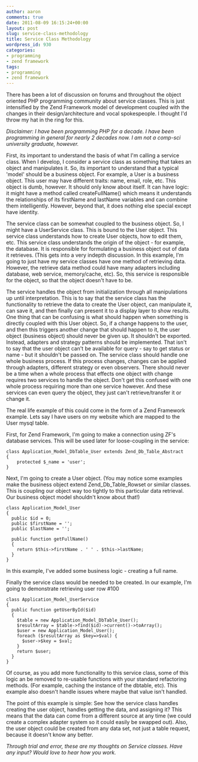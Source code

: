 ```yaml
---
author: aaron
comments: true
date: 2011-08-09 16:15:24+00:00
layout: post
slug: service-class-methodology
title: Service Class Methodology
wordpress_id: 930
categories:
- programming
- zend framework
tags:
- programming
- zend framework
---
```


There has been a lot of discussion on forums and throughout the object oriented PHP programming community about service classes.  This is just intensified by the Zend Framework model of development coupled with the changes in their design/architecture and vocal spokespeople.  I thought I'd throw my hat in the ring for this.

_Disclaimer: I have been programming PHP for a decade.  I have been programming in general for nearly 2 decades now.  I am not a comp-sci university graduate, however._

First, its important to understand the basis of what I'm calling a service class.  When I develop, I consider a service class as something that takes an object and manipulates it.  So, its important to understand that a typical 'model' should be a business object.  For example, a User is a business object.  This user may have different traits: name, email, role, etc.  This object is dumb, however. It should only know about itself.  It can have logic: it might have a method called createFullName() which means it understands the relationships of its firstName and lastName variables and can combine them intelligently.  However, beyond that, it does nothing else special except have identity.

The service class can be somewhat coupled to the business object.  So, I might have a UserService class.  This is bound to the User object.  This service class understands how to create User objects, how to edit them, etc.  This service class understands the origin of the object - for example, the database.  It is responsible for formulating a business object out of data it retrieves.  (This gets into a very indepth discussion.  In this example, I'm going to just have my service classes have one method of retrieving data.  However, the retrieve data method could have many adapters including database, web service, memory/cache, etc).  So, this service is responsible for the object, so that the object doesn't have to be.

The service handles the object from initialization through all manipulations up until interpretation.  This is to say that the service class has the functionality to retrieve the data to create the User object, can manipulate it, can save it, and then finally can present it to a display layer to show results.  One thing that can be confusing is what should happen when something is directly coupled with this User object.  So, if a change happens to the user, and then this triggers another change that should happen to it, the user object (business object) should never be given up.  It shouldn't be exported.  Instead, adapters and strategy patterns should be implemented.  That isn't to say that the user object can't be available for query - say to get status or name - but it shouldn't be passed on.  The service class should handle one whole business process.  If this process changes, changes can be applied through adapters, different strategy or even observers. There should never be a time when a whole process that effects one object with change requires two services to handle the object.  Don't get this confused with one whole process requiring more than one service however.  And these services can even query the object, they just can't retrieve/transfer it or change it.

The real life example of this could come in the form of a Zend Framework example.  Lets say I have users on my website which are mapped to the User mysql table.

First, for Zend Framework, I'm going to make a connection using ZF's database services.  This will be used later for loose-coupling in the service:

    
    
    class Application_Model_DbTable_User extends Zend_Db_Table_Abstract
    {
        protected $_name = 'user';
    }
    



Next, I'm going to create a User object.  (You may notice some examples make the business object extend Zend_Db_Table_Rowset or similar classes.  This is coupling our object way too tightly to this particular data retrieval.  Our business object model shouldn't know about that!)

    
    
    class Application_Model_User
    {
      public $id = 0;
      public $firstName = '';
      public $lastName = '';
    
      public function getFullName()
      {
        return $this->firstName . ' ' . $this->lastName;
      }
    }
    


In this example, I've added some business logic - creating a full name.

Finally the service class would be needed to be created.  In our example, I'm going to demonstrate retrieving user row #100


    
    
    class Application_Model_UserService
    {
      public function getUserById($id)
      {
        $table = new Application_Model_DbTable_User();
        $resultArray = $table->find($id)->current()->toArray();
        $user = new Application_Model_User();
        foreach ($resultArray as $key=>$val) {
          $user->$key = $val;
        }
        return $user;
      }
    }
    


Of course, as you add more functionality to this service class, some of this logic an be removed to re-usable functions with your standard refactoring methods.  (For example, caching the instance of the dbtable, etc).  This example also doesn't handle issues where maybe that value isn't handled.

The point of this example is simple: See how the service class handles creating the user object, handles getting the data, and assigning it?  This means that the data can come from a different source at any time (we could create a complex adapter system so it could easily be swapped out).  Also, the user object could be created from any data set, not just a table request, because it doesn't know any better.

_Through trial and error, these are my thoughts on Service classes.  Have any input? Would love to hear how you work._

